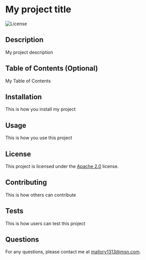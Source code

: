 # My project title

  ![License](https://img.shields.io/badge/License-Apache_2.0-teal.svg)

  ## Description
  My project description

  ## Table of Contents (Optional)
  My Table of Contents

  ## Installation
  This is how you install my project

  ## Usage
  This is how you use this project

  
  ## License
  This project is licensed under the [Apache 2.0](https://opensource.org/licenses/Apache-2.0) license.
  

  ## Contributing
  This is how others can contribute

  ## Tests
  This is how users can test this project

  ## Questions
  For any questions, please contact me at [mallory1313@msn.com](mailto:mallory1313@msn.com).

